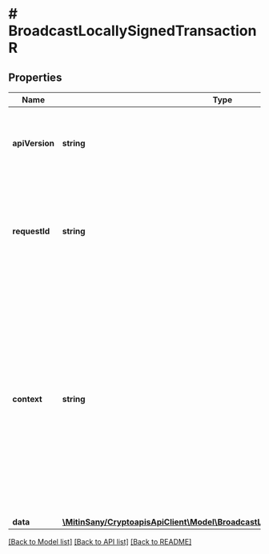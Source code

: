# # BroadcastLocallySignedTransactionR

## Properties

Name | Type | Description | Notes
------------ | ------------- | ------------- | -------------
**apiVersion** | **string** | Specifies the version of the API that incorporates this endpoint. |
**requestId** | **string** | Defines the ID of the request. The &#x60;requestId&#x60; is generated by Crypto APIs and it&#39;s unique for every request. |
**context** | **string** | In batch situations the user can use the context to correlate responses with requests. This property is present regardless of whether the response was successful or returned as an error. &#x60;context&#x60; is specified by the user. | [optional]
**data** | [**\MitinSany/CryptoapisApiClient\Model\BroadcastLocallySignedTransactionRData**](BroadcastLocallySignedTransactionRData.md) |  |

[[Back to Model list]](../../README.md#models) [[Back to API list]](../../README.md#endpoints) [[Back to README]](../../README.md)
